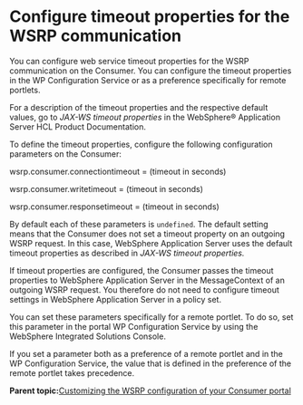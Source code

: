 # Configure timeout properties for the WSRP communication 

You can configure web service timeout properties for the WSRP communication on the Consumer. You can configure the timeout properties in the WP Configuration Service or as a preference specifically for remote portlets.

For a description of the timeout properties and the respective default values, go to *JAX-WS timeout properties* in the WebSphere® Application Server HCL Product Documentation.

To define the timeout properties, configure the following configuration parameters on the Consumer:

wsrp.consumer.connectiontimeout = \(timeout in seconds\)

wsrp.consumer.writetimeout = \(timeout in seconds\)

wsrp.consumer.responsetimeout = \(timeout in seconds\)

By default each of these parameters is `undefined`. The default setting means that the Consumer does not set a timeout property on an outgoing WSRP request. In this case, WebSphere Application Server uses the default timeout properties as described in *JAX-WS timeout properties.*

If timeout properties are configured, the Consumer passes the timeout properties to WebSphere Application Server in the MessageContext of an outgoing WSRP request. You therefore do not need to configure timeout settings in WebSphere Application Server in a policy set.

You can set these parameters specifically for a remote portlet. To do so, set this parameter in the portal WP Configuration Service by using the WebSphere Integrated Solutions Console.

If you set a parameter both as a preference of a remote portlet and in the WP Configuration Service, the value that is defined in the preference of the remote portlet takes precedence.

**Parent topic:**[Customizing the WSRP configuration of your Consumer portal](../admin-system/wsrpt_cons_cust.md)


